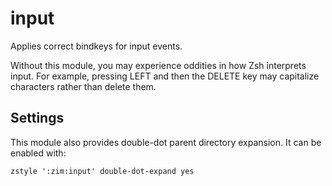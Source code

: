 input
=====

Applies correct bindkeys for input events.

Without this module, you may experience oddities in how Zsh interprets input.
For example, pressing LEFT and then the DELETE key may capitalize characters
rather than delete them.

Settings
--------

This module also provides double-dot parent directory expansion. It can be
enabled with:

    zstyle ':zim:input' double-dot-expand yes
